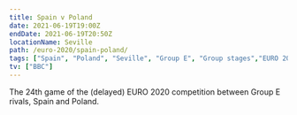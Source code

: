 ```yaml
---
title: Spain v Poland
date: 2021-06-19T19:00Z
endDate: 2021-06-19T20:50Z
locationName: Seville
path: /euro-2020/spain-poland/
tags: ["Spain", "Poland", "Seville", "Group E", "Group stages","EURO 2020"]
tv: ["BBC"]
---
```


The 24th game of the (delayed) EURO 2020 competition between Group E rivals, Spain and Poland.